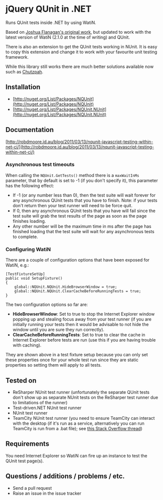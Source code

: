 ﻿jQuery QUnit in .NET
====================

Runs QUnit tests inside .NET by using WatiN.

Based on [Joshua Flanagan's original work](http://www.lostechies.com/blogs/joshuaflanagan/archive/2008/09/18/running-jquery-qunit-tests-under-continuous-integration.aspx), but updated to work with the latest version of WatiN (2.1.0 at the time of writing) and QUnit.

There is also an extension to get the QUnit tests working in NUnit. It is easy to copy this extension and change it to work with your favourite unit testing framework.

While this library still works there are much better solutions available now such as [Chutzpah](http://chutzpah.codeplex.com/).

Installation
------------

 * [http://nuget.org/List/Packages/NQUnit](http://nuget.org/List/Packages/NQUnit)
 * [http://nuget.org/List/Packages/NQUnit.NUnit](http://nuget.org/List/Packages/NQUnit.NUnit)

Documentation
-------------

[http://robdmoore.id.au/blog/2011/03/13/nqunit-javascript-testing-within-net-ci/](http://robdmoore.id.au/blog/2011/03/13/nqunit-javascript-testing-within-net-ci/)

### Asynchronous test timeouts

When calling the `NQUnit.GetTests()` method there is a `maxWaitInMs` parameter, that by default is set to -1 (if you don't specify it), this parameter has the following effect:

 * If -1 (or any number less than 0), then the test suite will wait forever for any asynchronous QUnit tests that you have to finish. Note: if your tests don't return then your test runner will need to be force quit.
 * If 0, then any asynchronous QUnit tests that you have will fail since the test suite will grab the test results of the page as soon as the page finishes loading.
 * Any other number will be the maximum time in ms after the page has finished loading that the test suite will wait for any asynchronous tests to complete.

### Configuring WatiN

There are a couple of configuration options that have been exposed for WatiN, e.g.:

    [TestFixtureSetUp]
    public void SetupFixture()
    {
        global::NQUnit.NQUnit.HideBrowserWindow = true;
        global::NQUnit.NQUnit.ClearCacheBeforeRunningTests = true;
    }

The two configuration options so far are:

 * **HideBrowserWindow**: Set to true to stop the Internet Explorer window popping up and stealing focus away from your test runner (if you are initially running your tests then it would be advisable to not hide the window until you are sure they run correctly).
 * **ClearCacheBeforeRunningTests**: Set to true to clear the cache in Internet Explorer before tests are run (use this if you are having trouble with caching).

They are shown above in a test fixture setup because you can only set these properties once for your whole test run since they are static properties so setting them will apply to all tests.

Tested on
---------

 * ReSharper NUnit test runner (unfortunately the separate QUnit tests don't show up as separate NUnit tests on the ReSharper test runner due to limitations of the runner)
 * Test-driven.NET NUnit test runner
 * NUnit test runner
 * TeamCity NUnit test runner (you need to ensure TeamCity can interact with the desktop (if it's run as a service, alternatively you can run TeamCity is run from a .bat file); see [this Stack Overflow thread](http://stackoverflow.com/questions/488443/running-watin-on-teamcity/3415992#3415992))

Requirements
------------

You need Internet Explorer so WatiN can fire up an instance to test the QUnit test page(s).

Questions / additions / problems / etc.
---------------------------------------

 * Send a pull request
 * Raise an issue in the issue tracker
